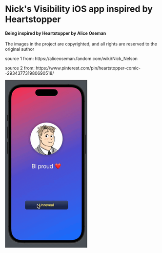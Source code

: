 # Nick's Visibility iOS app inspired by Heartstopper
#### Being inspired by Heartstopper by Alice Oseman
<p>The images in the project are copyrighted, and all rights are reserved to the original author</p> 
<p>source 1 from: https://aliceoseman.fandom.com/wiki/Nick_Nelson </p> 
<p>source 2 from: https://www.pinterest.com/pin/heartstopper-comic--293437731980690518/ </p>

![Preview](https://github.com/bemywang/Nick_Heartstopper/blob/main/preview.gif)
